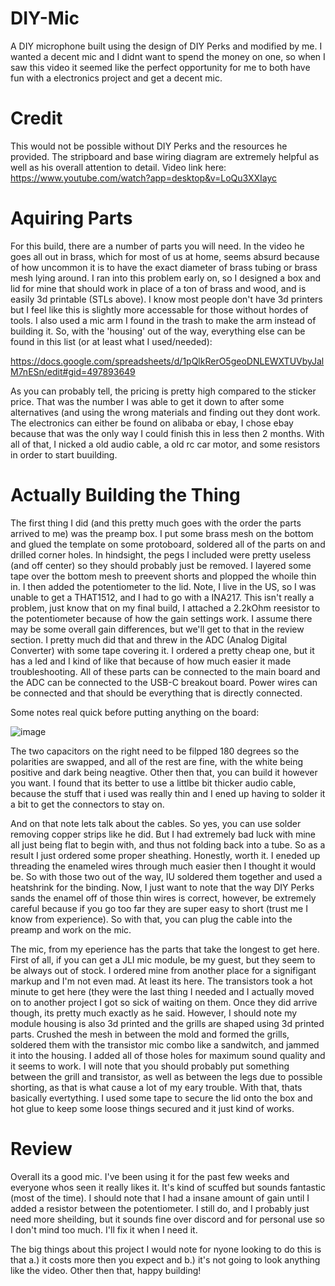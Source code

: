 # DIY-Mic
A DIY microphone built using the design of DIY Perks and modified by me. I wanted a decent mic and I didnt want to spend the money on one, so when I saw this video it seemed like the perfect opportunity for me to both have fun with a electronics project and get a decent mic.

# Credit
This would not be possible without DIY Perks and the resources he provided. The stripboard and base wiring diagram are extremely helpful as well as his overall attention to detail. Video link here: https://www.youtube.com/watch?app=desktop&v=LoQu3XXIayc

# Aquiring Parts
For this build, there are a number of parts you will need. In the video he goes all out in brass, which for most of us at home, seems absurd because of how uncommon it is to have the exact diameter of brass tubing or brass mesh lying around. I ran into this problem early on, so I designed a box and lid for mine that should work in place of a ton of brass and wood, and is easily 3d printable (STLs above). I know most people don't have 3d printers but I feel like this is slightly more accessable for those without hordes of tools. I also used a mic arm I found in the trash to make the arm instead of building it. So, with the 'housing' out of the way, everything else can be found in this list (or at least what I used/needed):

https://docs.google.com/spreadsheets/d/1pQlkRerO5geoDNLEWXTUVbyJalM7nESn/edit#gid=497893649

As you can probably tell, the pricing is pretty high compared to the sticker price. That was the number I was able to get it down to after some alternatives (and using the wrong materials and finding out they dont work. The electronics can either be found on alibaba or ebay, I chose ebay because that was the only way I could finish this in less then 2 months. With all of that, I nicked a old audio cable, a old rc car motor, and some resistors in order to start buuilding.

# Actually Building the Thing
The first thing I did (and this pretty much goes with the order the parts arrived to me) was the preamp box. I put some brass mesh on the bottom and glued the template on some protoboard, soldered all of the parts on and drilled corner holes. In hindsight, the pegs I included were pretty useless (and off center) so they should probably just be removed. I layered some tape over the bottom mesh to preevent shorts and plopped the whoile thin in. I then added the potentiometer to the lid. Note, I live in the US, so I was unable to get a THAT1512, and I had to go with a INA217. This isn't really a problem, just know that on my final build, I attached a 2.2kOhm reesistor to the potentiometer because of how the gain settings work. I assume there may be some overall gain differences, but we'll get to that in the review section. I pretty much did that and threw in the ADC (Analog Digital Converter) with some tape covering it. I ordered a pretty cheap one, but it has a led and I kind of like that because of how much easier it made troubleshooting. All of these parts can be connected to the main board and the ADC can be connected to the USB-C breakout board. Power wires can be connected and that should be everything that is directly connected.

Some notes real quick before putting anything on the board:

![image](https://user-images.githubusercontent.com/51302710/144122027-1740cdab-1119-45a4-ba0c-7c951bffd989.png)

The two capacitors on the right need to be filpped 180 degrees so the polarities are swapped, and all of the rest are fine, with the white being positive and dark being neagtive. Other then that, you can build it however you want. I found that its better to use a littlbe bit thicker audio cable, because the stuff that i used was really thin and I ened up having to solder it a bit to get the connectors to stay on.

And on that note lets talk about the cables. So yes, you can use solder removing copper strips like he did. But I had extremely bad luck with mine all just being flat to begin with, and thus not folding back into a tube. So as a result I just ordered some proper sheathing. Honestly, worth it. I eneded up threading the enameled wires through much easier then I thought it would be. So with those two out of the way, IU soldered them together and used a heatshrink for the binding. Now, I just want to note that the way DIY Perks sands the enamel off of those thin wires is correct, however, be extremely careful because if you go too far they are super easy to short (trust me I know from experience). So with that, you can plug the cable into the preamp and work on the mic. 

The mic, from my eperience has the parts that take the longest to get here. First of all, if you can get a JLI mic module, be my guest, but they seem to be always out of stock. I ordered mine from another place for a signifigant markup and I'm not even mad. At least its here. The transistors took a hot minute to get here (they were the last thing I needed and I actually moved on to another project I got so sick of waiting on them. Once they did arrive though, its pretty much exactly as he said. However, I should note my module housing is also 3d printed and the grills are shaped using 3d printed parts. Crushed the mesh in between the mold and formed the grills, soldered them with the transistor mic combo like a sandwitch, and jammed it into the housing. I added all of those holes for maximum sound quality and it seems to work. I will note that you should probably put something between the grill and transistor, as well as between the legs due to possible shorting, as that is what cause a lot of my eary trouble. With that, thats basically evertything. I used some tape to secure the lid onto the box and hot glue to keep some loose things secured and it just kind of works. 

# Review
Overall its a good mic. I've been using it for the past few weeks and everyone whos seen it really likes it. It's kind of scuffed but sounds fantastic (most of the time). I should note that I had a insane amount of gain until I added a resistor between the potentiometer. I still do, and I probably just need more sheilding, but it sounds fine over discord and for personal use so I don't mind too much. I'll fix it when I need it. 

The big things about this project I would note for nyone looking to do this is that a.) it costs more then you expect and b.) it's not going to look anything like the video. Other then that, happy building!



